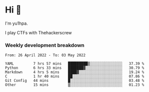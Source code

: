 # Hi 👋

I'm yu1hpa.

I play CTFs with Thehackerscrew

### Weekly development breakdown

<!--START_SECTION:waka-->

```text
From: 26 April 2022 - To: 03 May 2022

YAML         7 hrs 57 mins   █████████▒░░░░░░░░░░░░░░░   37.39 %
Python       6 hrs 33 mins   ███████▓░░░░░░░░░░░░░░░░░   30.79 %
Markdown     4 hrs 5 mins    ████▓░░░░░░░░░░░░░░░░░░░░   19.24 %
C            1 hr 40 mins    ██░░░░░░░░░░░░░░░░░░░░░░░   07.86 %
Git Config   44 mins         █░░░░░░░░░░░░░░░░░░░░░░░░   03.48 %
Other        15 mins         ▒░░░░░░░░░░░░░░░░░░░░░░░░   01.23 %
```

<!--END_SECTION:waka-->

